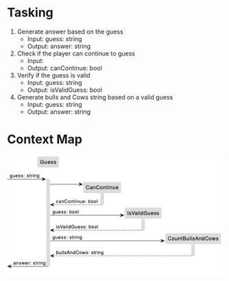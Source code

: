 # Tasking
1. Generate answer based on the guess
    - Input: guess: string
    - Output: answer: string
1. Check if the player can continue to guess
    - Input:
    - Output: canContinue: bool
1. Verify if the guess is valid
    - Input: guess: string
    - Output: isValidGuess: bool
1. Generate bulls and Cows string based on a valid guess
    - Input: guess: string
    - Output: answer: string

# Context Map

![](./assets/context-map.png)
